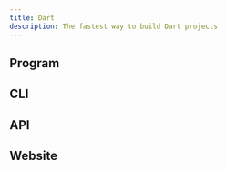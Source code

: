 ```yaml
---
title: Dart
description: The fastest way to build Dart projects
---
```


## Program

## CLI

## API

## Website